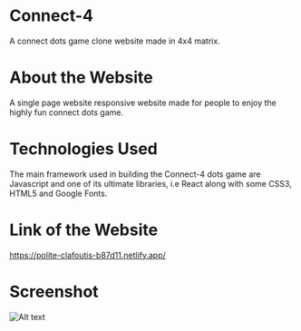 # Connect-4

A connect dots game clone website made in 4x4 matrix.

# About the Website

A single page website responsive website made for people to enjoy the highly fun connect dots game.

# Technologies Used

The main framework used in building the Connect-4 dots game are Javascript and one of its ultimate libraries, i.e React along with some CSS3, HTML5 and Google Fonts.

# Link of the Website

https://polite-clafoutis-b87d11.netlify.app/

# Screenshot

![Alt text](/relative/path/to/Screenshot(235).png?raw=true "Optional Title")
